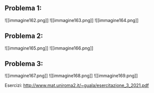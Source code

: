 
## Problema 1:

![[immagine162.png]]
![[immagine163.png]]
![[immagine164.png]]

## Problema 2:

![[immagine165.png]]
![[immagine166.png]]

## Problema 3:

![[immagine167.png]]
![[immagine168.png]]
![[immagine169.png]]

Esercizi: http://www.mat.uniroma2.it/~guala/esercitazione_3_2021.pdf  